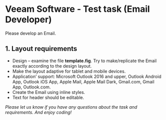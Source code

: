 # Veeam Software - Test task (Email Developer)

Please develop an Email.


## 1. Layout requirements

* Design – examine the file **template.fig**. Try to make/replicate the Email exactly according to the design layout.  
* Make the layout adaptive for tablet and mobile devices.
* Application’ support: Microsoft Outlook 2016 and upper, Outlook Android App, Outlook iOS App, Apple Mail, Apple Mail Dark, Gmail.com, Gmail App, Outlook.com.
* Create the Email using inline styles.
* Text for header should be editable.


_Please let us know if you have any questions about the task and requirements. And enjoy coding!_

